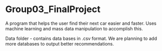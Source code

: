 # Group03_FinalProject
A program that helps the user find their next car easier and faster. Uses machine learning and mass data manipulation to accomplish this.

Data folder - contains data bases in .csv format. We are planning to add more databases to output better recommendations.
